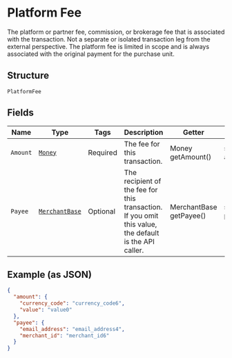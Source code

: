 
# Platform Fee

The platform or partner fee, commission, or brokerage fee that is associated with the transaction. Not a separate or isolated transaction leg from the external perspective. The platform fee is limited in scope and is always associated with the original payment for the purchase unit.

## Structure

`PlatformFee`

## Fields

| Name | Type | Tags | Description | Getter | Setter |
|  --- | --- | --- | --- | --- | --- |
| `Amount` | [`Money`](../../doc/models/money.md) | Required | The fee for this transaction. | Money getAmount() | setAmount(Money amount) |
| `Payee` | [`MerchantBase`](../../doc/models/merchant-base.md) | Optional | The recipient of the fee for this transaction. If you omit this value, the default is the API caller. | MerchantBase getPayee() | setPayee(MerchantBase payee) |

## Example (as JSON)

```json
{
  "amount": {
    "currency_code": "currency_code6",
    "value": "value0"
  },
  "payee": {
    "email_address": "email_address4",
    "merchant_id": "merchant_id6"
  }
}
```

